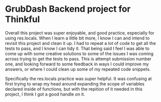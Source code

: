 # GrubDash Backend project for Thinkful

Overall this project was super enjoyable, and good practice, especially for using res.locals. When I learn a little bit more, I know I can and intend to revisit this project and clean it up. 
I had to repeat a lot of code to get all the tests to pass, and I know I can tidy it. That being said I feel I was able to come up with some creative solutions to some of the issues I was coming across trying to get the tests to pass.
This is attempt submission number one, and looking forward to some feedback in ways I could improve my answers, or where I could clean up some of my repeated code snippets.

Specifically the res.locals practice was super helpful. It was confusing at first trying to wrap my head around expanding the scope of variables declared inside of functions, but with the repition of it needed in this project, I think I got a good handle on it.

